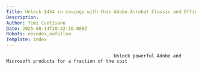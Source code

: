```yaml
---
Title: Unlock $454 in savings with this Adobe Acrobat Classic and Office Professional bundle
Description: 
Author: Timi Cantisano
Date: 2025-08-14T20:32:10.000Z
Robots: noindex,nofollow
Template: index
---
```


                                            Unlock powerful Adobe and Microsoft products for a fraction of the cost
                                        